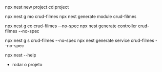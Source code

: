 npx nest new project
cd project

npx nest g mo crud-filmes
npx nest generate module crud-filmes

npx nest g co crud-filmes --no-spec
npx nest generate controller crud-filmes --no-spec

npx nest g s crud-filmes --no-spec
npx nest generate service crud-filmes --no-spec

npx nest --help

* rodar o projeto